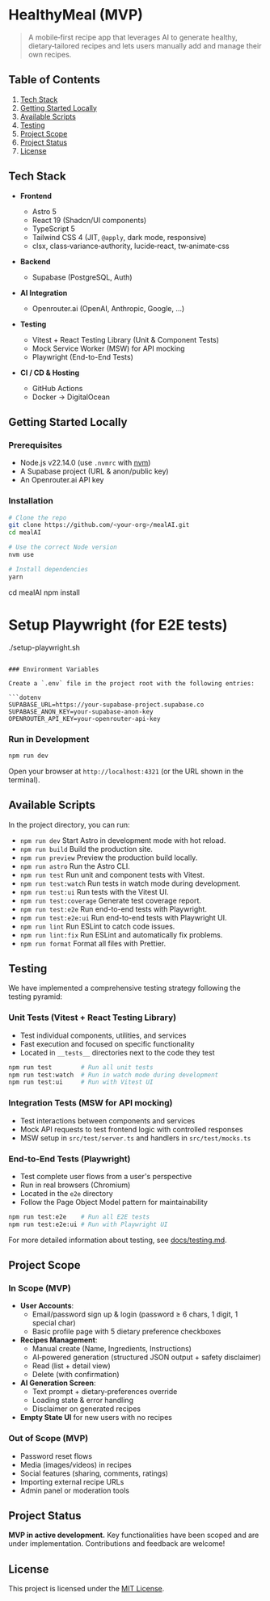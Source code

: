 # HealthyMeal (MVP)

> A mobile‐first recipe app that leverages AI to generate healthy, dietary‐tailored recipes and lets users manually add and manage their own recipes.

## Table of Contents

1. [Tech Stack](#tech-stack)
2. [Getting Started Locally](#getting-started-locally)
3. [Available Scripts](#available-scripts)
4. [Testing](#testing)
5. [Project Scope](#project-scope)
6. [Project Status](#project-status)
7. [License](#license)

## Tech Stack

- **Frontend**
  - Astro 5
  - React 19 (Shadcn/UI components)
  - TypeScript 5
  - Tailwind CSS 4 (JIT, `@apply`, dark mode, responsive)
  - clsx, class‐variance‐authority, lucide‐react, tw‐animate‐css

- **Backend**
  - Supabase (PostgreSQL, Auth)

- **AI Integration**
  - Openrouter.ai (OpenAI, Anthropic, Google, …)

- **Testing**
  - Vitest + React Testing Library (Unit & Component Tests)
  - Mock Service Worker (MSW) for API mocking
  - Playwright (End-to-End Tests)

- **CI / CD & Hosting**
  - GitHub Actions
  - Docker → DigitalOcean

## Getting Started Locally

### Prerequisites

- Node.js v22.14.0 (use `.nvmrc` with [nvm](https://github.com/nvm-sh/nvm))
- A Supabase project (URL & anon/public key)
- An Openrouter.ai API key

### Installation

```bash
# Clone the repo
git clone https://github.com/<your-org>/mealAI.git
cd mealAI

# Use the correct Node version
nvm use

# Install dependencies
yarn
```

cd mealAI
npm install

# Setup Playwright (for E2E tests)

./setup-playwright.sh

````

### Environment Variables

Create a `.env` file in the project root with the following entries:

```dotenv
SUPABASE_URL=https://your-supabase-project.supabase.co
SUPABASE_ANON_KEY=your-supabase-anon-key
OPENROUTER_API_KEY=your-openrouter-api-key
````

### Run in Development

```bash
npm run dev
```

Open your browser at `http://localhost:4321` (or the URL shown in the terminal).

## Available Scripts

In the project directory, you can run:

- `npm run dev`
  Start Astro in development mode with hot reload.
- `npm run build`
  Build the production site.
- `npm run preview`
  Preview the production build locally.
- `npm run astro`
  Run the Astro CLI.
- `npm run test`
  Run unit and component tests with Vitest.
- `npm run test:watch`
  Run tests in watch mode during development.
- `npm run test:ui`
  Run tests with the Vitest UI.
- `npm run test:coverage`
  Generate test coverage report.
- `npm run test:e2e`
  Run end-to-end tests with Playwright.
- `npm run test:e2e:ui`
  Run end-to-end tests with Playwright UI.
- `npm run lint`
  Run ESLint to catch code issues.
- `npm run lint:fix`
  Run ESLint and automatically fix problems.
- `npm run format`
  Format all files with Prettier.

## Testing

We have implemented a comprehensive testing strategy following the testing pyramid:

### Unit Tests (Vitest + React Testing Library)

- Test individual components, utilities, and services
- Fast execution and focused on specific functionality
- Located in `__tests__` directories next to the code they test

```bash
npm run test        # Run all unit tests
npm run test:watch  # Run in watch mode during development
npm run test:ui     # Run with Vitest UI
```

### Integration Tests (MSW for API mocking)

- Test interactions between components and services
- Mock API requests to test frontend logic with controlled responses
- MSW setup in `src/test/server.ts` and handlers in `src/test/mocks.ts`

### End-to-End Tests (Playwright)

- Test complete user flows from a user's perspective
- Run in real browsers (Chromium)
- Located in the `e2e` directory
- Follow the Page Object Model pattern for maintainability

```bash
npm run test:e2e    # Run all E2E tests
npm run test:e2e:ui # Run with Playwright UI
```

For more detailed information about testing, see [docs/testing.md](docs/testing.md).

## Project Scope

### In Scope (MVP)

- **User Accounts**:
  - Email/password sign up & login (password ≥ 6 chars, 1 digit, 1 special char)
  - Basic profile page with 5 dietary preference checkboxes
- **Recipes Management**:
  - Manual create (Name, Ingredients, Instructions)
  - AI‐powered generation (structured JSON output + safety disclaimer)
  - Read (list + detail view)
  - Delete (with confirmation)
- **AI Generation Screen**:
  - Text prompt + dietary‐preferences override
  - Loading state & error handling
  - Disclaimer on generated recipes
- **Empty State UI** for new users with no recipes

### Out of Scope (MVP)

- Password reset flows
- Media (images/videos) in recipes
- Social features (sharing, comments, ratings)
- Importing external recipe URLs
- Admin panel or moderation tools

## Project Status

**MVP in active development.**
Key functionalities have been scoped and are under implementation. Contributions and feedback are welcome!

## License

This project is licensed under the [MIT License](LICENSE).
